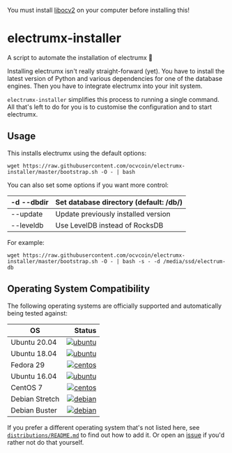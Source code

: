 You must install [libocv2](https://github.com/ocvcoin/ocv2_algo) on your computer before installing this!

# electrumx-installer
A script to automate the installation of electrumx 🤖

Installing electrumx isn't really straight-forward (yet). You have to install the latest version of Python and various dependencies for
one of the database engines. Then you have to integrate electrumx into your init system.

`electrumx-installer` simplifies this process to running a single command. All that's left to do for you
is to customise the configuration and to start electrumx.

## Usage
This installs electrumx using the default options:

    wget https://raw.githubusercontent.com/ocvcoin/electrumx-installer/master/bootstrap.sh -O - | bash

You can also set some options if you want more control:

| -d --dbdir | Set database directory (default: /db/) |
|------------|----------------------------------------|
| --update   | Update previously installed version    |
| --leveldb  | Use LevelDB instead of RocksDB         |

For example:

    wget https://raw.githubusercontent.com/ocvcoin/electrumx-installer/master/bootstrap.sh -O - | bash -s - -d /media/ssd/electrum-db

     
## Operating System Compatibility

The following operating systems are officially supported and automatically being tested against:

| OS | Status |
|----------|---:|
| Ubuntu 20.04   | [![ubuntu](https://badges.herokuapp.com/travis/ocvcoin/electrumx-installer?env=IMAGE=%22ubuntu:20.04%22&label=ubuntu:20.04)](https://travis-ci.org/ocvcoin/electrumx-installer/) |
| Ubuntu 18.04   | [![ubuntu](https://badges.herokuapp.com/travis/ocvcoin/electrumx-installer?env=IMAGE=%22ubuntu:18.04%22&label=ubuntu:18.04)](https://travis-ci.org/ocvcoin/electrumx-installer/) |
| Fedora 29      | [![centos](https://badges.herokuapp.com/travis/ocvcoin/electrumx-installer?env=IMAGE=%22fedora:28%22&label=fedora:28)](https://travis-ci.org/ocvcoin/electrumx-installer/) |
| Ubuntu 16.04   | [![ubuntu](https://badges.herokuapp.com/travis/ocvcoin/electrumx-installer?env=IMAGE=%22ubuntu:16.04%22&label=ubuntu:16.04)](https://travis-ci.org/ocvcoin/electrumx-installer/) |
| CentOS 7       | [![centos](https://badges.herokuapp.com/travis/ocvcoin/electrumx-installer?env=IMAGE=%22centos:7%22&label=centos:7)](https://travis-ci.org/ocvcoin/electrumx-installer/) |
| Debian Stretch | [![debian](https://badges.herokuapp.com/travis/ocvcoin/electrumx-installer?env=IMAGE=%22debian:9%22&label=debian:9)](https://travis-ci.org/ocvcoin/electrumx-installer/) |
| Debian Buster  | [![debian](https://badges.herokuapp.com/travis/ocvcoin/electrumx-installer?env=IMAGE=%22debian:10%22&label=debian:10)](https://travis-ci.org/ocvcoin/electrumx-installer/) |


If you prefer a different operating system that's not listed here, see
[`distributions/README.md`](https://github.com/ocvcoin/electrumx-installer/blob/master/distributions/README.md) to find out how to add it.
Or open an [issue](https://github.com/ocvcoin/electrumx-installer/issues/new) if you'd rather not do that yourself.
